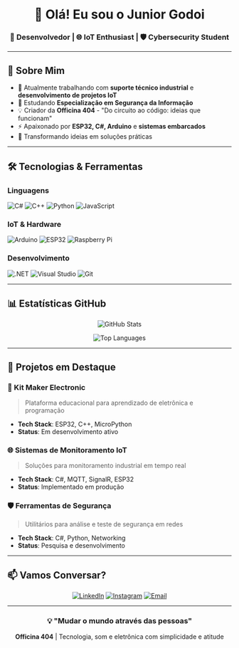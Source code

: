 <div align="center">

# 👋 Olá! Eu sou o Junior Godoi

### 🔧 Desenvolvedor | 🌐 IoT Enthusiast | 🛡️ Cybersecurity Student

</div>

---

## 🚀 Sobre Mim

- 🔭 Atualmente trabalhando com **suporte técnico industrial** e **desenvolvimento de projetos IoT**
- 🌱 Estudando **Especialização em Segurança da Informação**
- 💡 Criador da **Officina 404** - "Do circuito ao código: ideias que funcionam"
- ⚡ Apaixonado por **ESP32, C#, Arduino** e **sistemas embarcados**
- 🎯 Transformando ideias em soluções práticas

---

## 🛠️ Tecnologias & Ferramentas

### Linguagens
![C#](https://img.shields.io/badge/C%23-239120?style=for-the-badge&logo=c-sharp&logoColor=white)
![C++](https://img.shields.io/badge/C%2B%2B-00599C?style=for-the-badge&logo=c%2B%2B&logoColor=white)
![Python](https://img.shields.io/badge/Python-3776AB?style=for-the-badge&logo=python&logoColor=white)
![JavaScript](https://img.shields.io/badge/JavaScript-F7DF1E?style=for-the-badge&logo=javascript&logoColor=black)

### IoT & Hardware
![Arduino](https://img.shields.io/badge/Arduino-00979D?style=for-the-badge&logo=Arduino&logoColor=white)
![ESP32](https://img.shields.io/badge/ESP32-E7352C?style=for-the-badge&logo=espressif&logoColor=white)
![Raspberry Pi](https://img.shields.io/badge/Raspberry%20Pi-A22846?style=for-the-badge&logo=Raspberry%20Pi&logoColor=white)

### Desenvolvimento
![.NET](https://img.shields.io/badge/.NET-5C2D91?style=for-the-badge&logo=.net&logoColor=white)
![Visual Studio](https://img.shields.io/badge/Visual%20Studio-5C2D91?style=for-the-badge&logo=visual-studio&logoColor=white)
![Git](https://img.shields.io/badge/Git-F05032?style=for-the-badge&logo=git&logoColor=white)

---

## 📊 Estatísticas GitHub

<div align="center">

![GitHub Stats](https://github-readme-stats.vercel.app/api?username=hard87&show_icons=true&theme=dark&hide_border=true)

![Top Languages](https://github-readme-stats.vercel.app/api/top-langs/?username=hard87&layout=compact&theme=dark&hide_border=true)

</div>

---

## 🎯 Projetos em Destaque

### 🔧 Kit Maker Electronic
> Plataforma educacional para aprendizado de eletrônica e programação
- **Tech Stack**: ESP32, C++, MicroPython
- **Status**: Em desenvolvimento ativo

### 🌐 Sistemas de Monitoramento IoT
> Soluções para monitoramento industrial em tempo real
- **Tech Stack**: C#, MQTT, SignalR, ESP32
- **Status**: Implementado em produção

### 🛡️ Ferramentas de Segurança
> Utilitários para análise e teste de segurança em redes
- **Tech Stack**: C#, Python, Networking
- **Status**: Pesquisa e desenvolvimento

---

## 📫 Vamos Conversar?

<div align="center">

[![LinkedIn](https://img.shields.io/badge/LinkedIn-0077B5?style=for-the-badge&logo=linkedin&logoColor=white)](https://linkedin.com/in/juniorgodoi87)
[![Instagram](https://img.shields.io/badge/Instagram-E4405F?style=for-the-badge&logo=instagram&logoColor=white)](https://instagram.com/officina404)
[![Email](https://img.shields.io/badge/Email-D14836?style=for-the-badge&logo=gmail&logoColor=white)](mailto:officina404@outlook.com)

</div>

---

<div align="center">

### 💡 "Mudar o mundo através das pessoas"

**Officina 404** | Tecnologia, som e eletrônica com simplicidade e atitude

</div>
